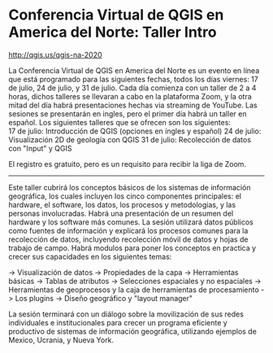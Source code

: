 # Conferencia Virtual de QGIS en America del Norte: Taller Intro
http://qgis.us/qgis-na-2020  

La Conferencia Virtual de QGIS en America del Norte es un evento en línea que está programado para las siguientes fechas, todos los días viernes: 17 de julio, 24 de julio, y 31 de julio. Cada día comienza con un taller de 2 a 4 horas, dichos talleres se llevaran a cabo en la plataforma Zoom, y la otra mitad del día habrá presentaciones hechas via streaming de YouTube. Las sesiones se presentarán en ingles, pero el primer día habrá un taller en español. Los siguientes talleres que se ofrecen son los siguientes:  
17 de julio: Introducción de QGIS (opciones en íngles y español) 
24 de julio: Visualización 2D de geología con QGIS 
31 de julio: Recolección de datos con "Input" y QGIS  

El registro es gratuito, pero es un requisito para recibir la liga de Zoom.  

* * *

Este taller cubrirá los conceptos básicos de los sistemas de información geográfica, los cuales incluyen los cinco componentes principales: el hardware, el software, los datos, los procesos y metodologias, y las personas involucradas. Habrá una presentación de un resumen del hardware y los software más comunes. La sesión utilizará datos públicos como fuentes de información y explicará los procesos comunes para la recolección de datos, incluyendo recolección móvil de datos y hojas de trabajo de campo. Habrá modulos para poner los conceptos en practica y crecer sus capacidades en los siguientes temas: 

-> Visualización de datos 
-> Propiedades de la capa 
-> Herramientas básicas 
-> Tablas de atributos 
-> Selecciones espaciales y no espaciales 
-> Herramientas de geoprocesos y la caja de herramientas de procesamiento 
-> Los plugins 
-> Diseño geográfico y "layout manager"  

La sesión terminará con un diálogo sobre la movilización de sus redes individuales e institucionales para crecer un programa eficiente y productivo de sistemas de información geográfica, utilizando ejemplos de Mexico, Ucrania, y Nueva York.
